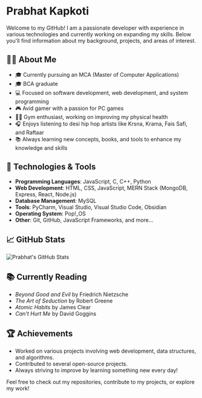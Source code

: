 
# Prabhat Kapkoti

Welcome to my GitHub! I am a passionate developer with experience in various technologies and currently working on expanding my skills. Below you'll find information about my background, projects, and areas of interest.

## 👨‍💻 About Me

- 🎓 Currently pursuing an MCA (Master of Computer Applications)
- 🎓 BCA graduate
- 💻 Focused on software development, web development, and system programming
- 🎮 Avid gamer with a passion for PC games
- 🏋️‍♂️ Gym enthusiast, working on improving my physical health
- 🎧 Enjoys listening to desi hip hop artists like Krsna, Krama, Fais Safi, and Raftaar
- 📚 Always learning new concepts, books, and tools to enhance my knowledge and skills

## 🚀 Technologies & Tools

- **Programming Languages**: JavaScript, C, C++, Python
- **Web Development**: HTML, CSS, JavaScript, MERN Stack (MongoDB, Express, React, Node.js)
- **Database Management**: MySQL
- **Tools**: PyCharm, Visual Studio, Visual Studio Code, Obsidian
- **Operating System**: Pop!_OS
- **Other**: Git, GitHub, JavaScript Frameworks, and more...

## 📈 GitHub Stats

![Prabhat's GitHub Stats](https://github-readme-stats.vercel.app/api?username=Dexturn1&show_icons=true&theme=radical)

## 📚 Currently Reading

- *Beyond Good and Evil* by Friedrich Nietzsche
- *The Art of Seduction* by Robert Greene
- *Atomic Habits* by James Clear
- *Can't Hurt Me* by David Goggins

## 🏆 Achievements

- Worked on various projects involving web development, data structures, and algorithms.
- Contributed to several open-source projects.
- Always striving to improve by learning something new every day!

Feel free to check out my repositories, contribute to my projects, or explore my work!
